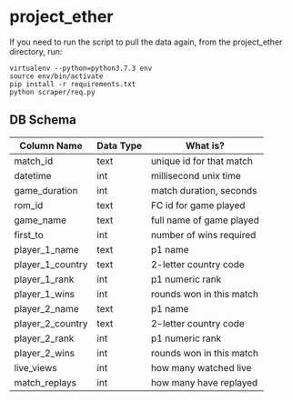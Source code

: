# project_ether

If you need to run the script to pull the data again, from the project_ether directory, run:
```
virtualenv --python=python3.7.3 env
source env/bin/activate
pip install -r requirements.txt
python scraper/req.py
```

## DB Schema

| Column Name     | Data Type  | What is?                 |
|-----------------|------------|--------------------------|
| match_id        | text       | unique id for that match |
| datetime        | int        | millisecond unix time    |
| game_duration   | int        | match duration, seconds  |
| rom_id          | text       | FC id for game played    |
| game_name       | text       | full name of game played |
| first_to        | int        | number of wins required  |
| player_1_name   | text       | p1 name                  |
| player_1_country| text       | 2-letter country code    |
| player_1_rank   | int        | p1 numeric rank          |
| player_1_wins   | int        | rounds won in this match |
| player_2_name   | text       | p1 name                  |
| player_2_country| text       | 2-letter country code    |
| player_2_rank   | int        | p1 numeric rank          |
| player_2_wins   | int        | rounds won in this match |
| live_views      | int        | how many watched live    |
| match_replays   | int        | how many have replayed   |